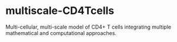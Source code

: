 # multiscale-CD4Tcells
Multi-cellular, multi-scale model of CD4+ T cells integrating multiple mathematical and computational approaches.
